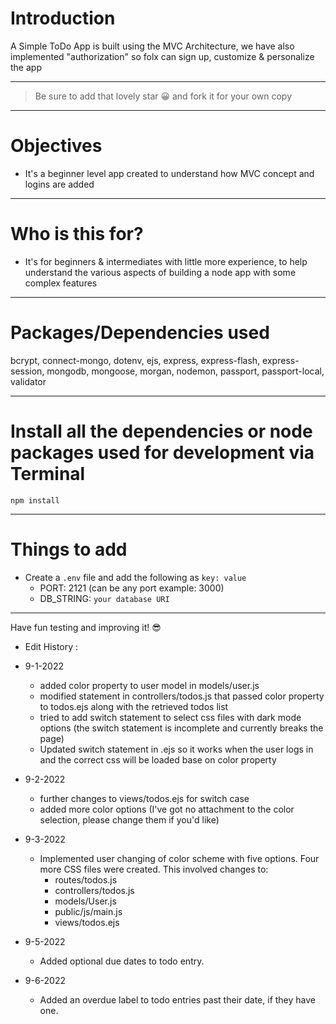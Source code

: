 # Introduction

A Simple ToDo App is built using the MVC Architecture, we have also implemented "authorization" so folx can sign up, customize & personalize the app 

---

> Be sure to add that lovely star 😀 and fork it for your own copy

---

# Objectives

- It's a beginner level app created to understand how MVC concept and logins are added

---

# Who is this for? 

- It's for beginners & intermediates with little more experience, to help understand the various aspects of building a node app with some complex features

---

# Packages/Dependencies used 

bcrypt, connect-mongo, dotenv, ejs, express, express-flash, express-session, mongodb, mongoose, morgan, nodemon, passport, passport-local, validator

---

# Install all the dependencies or node packages used for development via Terminal

`npm install` 

---

# Things to add

- Create a `.env` file and add the following as `key: value` 
  - PORT: 2121 (can be any port example: 3000) 
  - DB_STRING: `your database URI` 
 ---
 
 Have fun testing and improving it! 😎


- Edit History :
- 9-1-2022
  - added color property to user model in models/user.js
  - modified statement in controllers/todos.js that passed color property to todos.ejs along with the retrieved todos list
  - tried to add switch statement to select css files with dark mode options (the switch statement is incomplete and currently breaks the page)
  - Updated switch statement in .ejs so it works when the user logs in and the correct css will be loaded base on color property

- 9-2-2022
  - further changes to views/todos.ejs for switch case
  - added more color options (I've got no attachment to the color selection, please change them if you'd like)

- 9-3-2022
  - Implemented user changing of color scheme with five options. Four more CSS files were created. This involved changes to:
    - routes/todos.js
    - controllers/todos.js
    - models/User.js
    - public/js/main.js
    - views/todos.ejs
- 9-5-2022
  - Added optional due dates to todo entry.
- 9-6-2022
  - Added an overdue label to todo entries past their date, if they have one.
